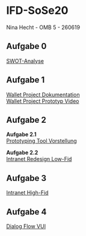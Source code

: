 # IFD-SoSe20
Nina Hecht - OMB 5 - 260619

## Aufgabe 0
<a href="https://ninahecht.github.io/IFD-WiSe20-21/aufgabe0/">SWOT-Analyse</a>

## Aufgabe 1
<a href="https://ninahecht.github.io/IFD-WiSe20-21/aufgabe1/wallet-project-documentation.pdf">Wallet Project Dokumentation</a><br>
<a href="https://ninahecht.github.io/IFD-WiSe20-21/aufgabe1/wallet-project-prototype.mp4">Wallet Project Prototyp Video</a>

## Aufgabe 2
**Aufgabe 2.1**
<br><a href="https://ninahecht.github.io/IFD-WiSe20-21/aufgabe2/prototyping-tool.html">Prototyping Tool Vorstellung</a>

**Aufgabe 2.2**
<br><a href="https://ninahecht.github.io/IFD-WiSe20-21/aufgabe2/intranet-low-fid.html">Intranet Redesign Low-Fid</a>

## Aufgabe 3
<a href="https://ninahecht.github.io/IFD-WiSe20-21/aufgabe3/">Intranet High-Fid</a>

## Aufgabe 4
<a href="https://ninahecht.github.io/IFD-WiSe20-21/aufgabe4/vui-dokumentation.html">Dialog Flow VUI</a>